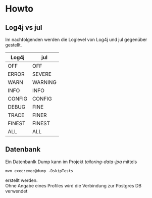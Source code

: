 # Howto

## Log4j vs jul

Im nachfolgenden werden die Loglevel von Log4j und jul gegenüber gestellt.

| Log4j  |   jul   |
| ------ | -----   |
| OFF    |   OFF   |
| ERROR  | SEVERE  |
| WARN   | WARNING |
| INFO   |  INFO   |
| CONFIG | CONFIG  |
| DEBUG  |  FINE   |
| TRACE  |  FINER  |
| FINEST | FINEST  |
| ALL    |   ALL   |

## Datenbank

Ein Datenbanlk Dump kann im Projekt _tailoring-data-jpa_ mittels

    mvn exec:exec@dump -DskipTests

erstellt werden.\
Ohne Angabe eines Profiles wird die Verbindung zur Postgres DB verwendet